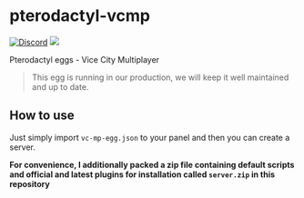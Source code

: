 # pterodactyl-vcmp
[![Discord](https://img.shields.io/discord/609764930899673092)](https://discord.gg/QjtrkgF4ae)
![](https://img.shields.io/badge/status-prod-informational)

Pterodactyl eggs - Vice City Multiplayer

> This egg is running in our production, we will keep it well maintained and up to date.

## How to use
Just simply import `vc-mp-egg.json` to your panel and then you can create a server.

**For convenience, I additionally packed a zip file containing default scripts and official and latest plugins for installation called `server.zip` in this repository**
